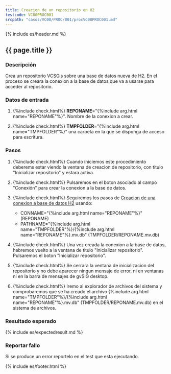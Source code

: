 ```yaml
---
title: Creacion de un repositorio en H2
testcode: VC00PROC001
srcpath: "casos/VC00/PROC/001/procVC00PROC001.md"
---
```


{% include es/header.md %}

## {{ page.title }}

### Descripción

Crea un repositorio VCSGis sobre una base de datos nueva de H2.
En el proceso se creara la conexion a la base de datos que va a usarse para acceder al repositorio.

### Datos de entrada

1. {%include check.html%} **REPONAME**="{%include arg.html name="REPONAME"%}". Nombre de la conexion a crear.

2. {%include check.html%} **TMPFOLDER**="{%include arg.html name="TMPFOLDER"%}" una carpeta en la que se disponga de acceso para escritura.


### Pasos

1. {%include check.html%} Cuando iniciemos este procedimiento deberems estar viendo
   la ventana de creacion de repositorio, con titulo "Inicializar repositorio" y estara activa.

2. {%include check.html%} Pulsaremos en el boton asociado al campo "Conexión" para crear la conexion a la base de datos.

3. {%include check.html%} Seguiremos los pasos de [Creacion de una conexion a base de datos H2](../../PROC/000/procVC00PROC000.md) 
   usando: 
   * CONNAME="{%include arg.html name="REPONAME"%}" (REPONAME)
   * PATHNAME="{%include arg.html name="TMPFOLDER"%}/{%include arg.html name="REPONAME"%}.mv.db" (TMPFOLDER/REPONAME.mv.db)

4. {%include check.html%} Una vez creada la conexion a la base de datos, habremos vuelto a la ventana de titulo "Inicializar repositorio".
   Pulsaremos el boton "Inicializar repositorio".

5. {%include check.html%} Se cerrara la ventana de inicializacion del repositorio y no debe aparecer ningun mensaje de error, ni en
   ventanas ni en la barra de mensajes de gvSIG desktop.
   
7. {%include check.html%} Iremo al explorador de archivos del sistema y comprobaremos que se ha creado el archivo 
   {%include arg.html name="TMPFOLDER"%}/{%include arg.html name="REPONAME"%}.mv.db" (TMPFOLDER/REPONAME.mv.db)
   en el sistema de archivos.

### Resultado esperado

{% include es/expectedresult.md %}

### Reportar fallo

Si se produce un error reportelo en el test que esta ejecutando.

{% include es/footer.html %}
